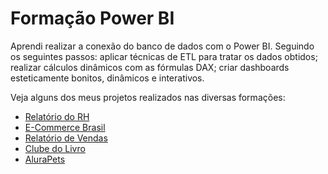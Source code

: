 # Formação Power BI 

Aprendi realizar a conexão do banco de dados com o Power BI. 
Seguindo os seguintes passos: aplicar técnicas de ETL para tratar os dados obtidos; realizar cálculos dinâmicos com as fórmulas DAX; criar dashboards esteticamente bonitos, dinâmicos e interativos.


Veja alguns dos meus projetos realizados nas diversas formações:

* [Relatório do RH ](https://app.powerbi.com/view?r=eyJrIjoiOTgwN2RlMjAtMmY4MC00MjVlLTgzY2MtMzNjNTVmNDczNjM1IiwidCI6IjkxZDJkNjM0LTNjZDctNGY3Mi04ZWZkLTljZWEyN2EzNmRhYSJ9)
* [E-Commerce Brasil ](https://app.powerbi.com/view?r=eyJrIjoiOTEzMDRlYzQtYWQwOS00NTU4LThmZWQtOGVkMTJlNTlhNDdlIiwidCI6IjkxZDJkNjM0LTNjZDctNGY3Mi04ZWZkLTljZWEyN2EzNmRhYSJ9&pageName=ReportSection)
* [Relatório de Vendas](https://app.powerbi.com/view?r=eyJrIjoiMWRmZTcyMjYtMDU3OS00NDdmLTgyOTEtNDg4YzA2ZWM2MzkyIiwidCI6IjkxZDJkNjM0LTNjZDctNGY3Mi04ZWZkLTljZWEyN2EzNmRhYSJ9)
* [Clube do Livro](https://app.powerbi.com/view?r=eyJrIjoiZDllODRiOWUtZWM0NC00MTYxLWIwMTctMTllZjFjMGIzYWQ4IiwidCI6IjkxZDJkNjM0LTNjZDctNGY3Mi04ZWZkLTljZWEyN2EzNmRhYSJ9&pageName=ReportSection15a698a56bd96d289c7d)
* [AluraPets](https://app.powerbi.com/view?r=eyJrIjoiZGQyZmQ0MzUtZGU3Yi00N2YzLThkNDItMTlhNGM5NmI0YzI4IiwidCI6IjkxZDJkNjM0LTNjZDctNGY3Mi04ZWZkLTljZWEyN2EzNmRhYSJ9&pageName=ReportSection)



